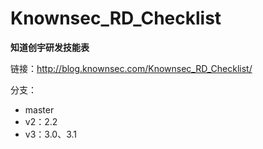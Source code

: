 # Knownsec_RD_Checklist

**知道创宇研发技能表**

链接：<http://blog.knownsec.com/Knownsec_RD_Checklist/>

分支：

- master
- v2：2.2
- v3：3.0、3.1
